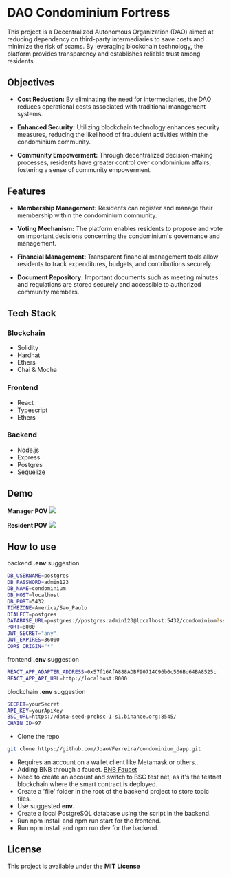 # DAO Condominium Fortress
This project is a Decentralized Autonomous Organization (DAO) aimed at reducing dependency on third-party intermediaries to save costs and minimize the risk of scams. By leveraging blockchain technology, the platform provides transparency and establishes reliable trust among residents.

## Objectives

- **Cost Reduction:** By eliminating the need for intermediaries, the DAO reduces operational costs associated with traditional management systems.

- **Enhanced Security:** Utilizing blockchain technology enhances security measures, reducing the likelihood of fraudulent activities within the condominium community.

- **Community Empowerment:** Through decentralized decision-making processes, residents have greater control over condominium affairs, fostering a sense of community empowerment.

## Features
- **Membership Management:** Residents can register and manage their membership within the condominium community.

- **Voting Mechanism:** The platform enables residents to propose and vote on important decisions concerning the condominium's governance and management.

- **Financial Management:** Transparent financial management tools allow residents to track expenditures, budgets, and contributions securely.

- **Document Repository:** Important documents such as meeting minutes and regulations are stored securely and accessible to authorized community members.

## Tech Stack
### Blockchain
- Solidity
- Hardhat
- Ethers
- Chai & Mocha

### Frontend
- React
- Typescript
- Ethers

### Backend
- Node.js
- Express
- Postgres
- Sequelize

## Demo

**Manager POV**
<img src="frontend/public/POV_manager.gif">

**Resident POV**
<img src="frontend/public/POV_resident.gif">

## How to use

backend **.env** suggestion

``` bash
DB_USERNAME=postgres
DB_PASSWORD=admin123
DB_NAME=condominium
DB_HOST=localhost
DB_PORT=5432
TIMEZONE=America/Sao_Paulo
DIALECT=postgres
DATABASE_URL=postgres://postgres:admin123@localhost:5432/condominium?sslmode=disable
PORT=8000
JWT_SECRET="any"
JWT_EXPIRES=36000
CORS_ORIGIN="*"
``` 
frontend **.env** suggestion

``` bash
REACT_APP_ADAPTER_ADDRESS=0x57f16AfA888ADBF90714C96b0c506Bd64BA8525c
REACT_APP_API_URL=http://localhost:8000
``` 

blockchain **.env** suggestion

``` bash
SECRET=yourSecret
API_KEY=yourApiKey
BSC_URL=https://data-seed-prebsc-1-s1.binance.org:8545/
CHAIN_ID=97
``` 

- Clone the repo
``` bash
git clone https://github.com/JoaoVFerreira/condominium_dapp.git
```

- Requires an account on a wallet client like Metamask or others...
- Adding BNB through a faucet. [BNB Faucet](https://www.bnbchain.org/en/testnet-faucet)
- Need to create an account and switch to BSC test net, as it's the testnet blockchain where the smart contract is deployed.
- Create a 'file' folder in the root of the backend project to store topic files.
- Use suggested **env.**
- Create a local PostgreSQL database using the script in the backend.
- Run npm install and npm run start for the frontend.
- Run npm install and npm run dev for the backend.

## License
This project is available under the **MIT License**
